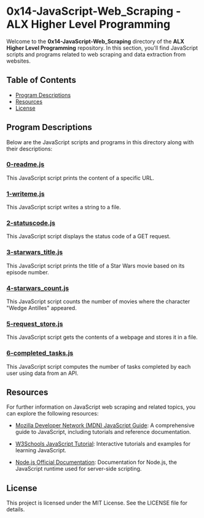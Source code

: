 # 0x14-JavaScript-Web_Scraping - ALX Higher Level Programming

Welcome to the **0x14-JavaScript-Web_Scraping** directory of the **ALX Higher Level Programming** repository. In this section, you'll find JavaScript scripts and programs related to web scraping and data extraction from websites.

## Table of Contents

- [Program Descriptions](#program-descriptions)
- [Resources](#resources)
- [License](#license)

## Program Descriptions

Below are the JavaScript scripts and programs in this directory along with their descriptions:

### [0-readme.js](https://github.com/iakev/alx-higher_level_programming/blob/main/0x14-javascript-web_scraping/0-readme.js)

This JavaScript script prints the content of a specific URL.

### [1-writeme.js](https://github.com/iakev/alx-higher_level_programming/blob/main/0x14-javascript-web_scraping/1-writeme.js)

This JavaScript script writes a string to a file.

### [2-statuscode.js](https://github.com/iakev/alx-higher_level_programming/blob/main/0x14-javascript-web_scraping/2-statuscode.js)

This JavaScript script displays the status code of a GET request.

### [3-starwars_title.js](https://github.com/iakev/alx-higher_level_programming/blob/main/0x14-javascript-web_scraping/3-starwars_title.js)

This JavaScript script prints the title of a Star Wars movie based on its episode number.

### [4-starwars_count.js](https://github.com/iakev/alx-higher_level_programming/blob/main/0x14-javascript-web_scraping/4-starwars_count.js)

This JavaScript script counts the number of movies where the character "Wedge Antilles" appeared.

### [5-request_store.js](https://github.com/iakev/alx-higher_level_programming/blob/main/0x14-javascript-web_scraping/5-request_store.js)

This JavaScript script gets the contents of a webpage and stores it in a file.

### [6-completed_tasks.js](https://github.com/iakev/alx-higher_level_programming/blob/main/0x14-javascript-web_scraping/6-completed_tasks.js)

This JavaScript script computes the number of tasks completed by each user using data from an API.

## Resources

For further information on JavaScript web scraping and related topics, you can explore the following resources:

- [Mozilla Developer Network (MDN) JavaScript Guide](https://developer.mozilla.org/en-US/docs/Web/JavaScript/Guide): A comprehensive guide to JavaScript, including tutorials and reference documentation.

- [W3Schools JavaScript Tutorial](https://www.w3schools.com/js/): Interactive tutorials and examples for learning JavaScript.

- [Node.js Official Documentation](https://nodejs.org/docs/latest-v12.x/api/): Documentation for Node.js, the JavaScript runtime used for server-side scripting.

## License

This project is licensed under the MIT License. See the LICENSE file for details.
